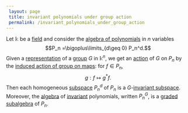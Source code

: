 ```yaml
---
 layout: page
 title: invariant polynomials under group action
 permalink: /invariant_polynomials_under_group_action
---
```


Let $\mathbb k$ be a [field](https://defsmath.github.io/DefsMath/field) and consider the [algebra of polynomials](https://defsmath.github.io/DefsMath/algebra_of_polynomials) in $n$ variables $$P_n =\bigoplus\limits_{d\geq 0} P_n^d.$$ Given a [representation](https://defsmath.github.io/DefsMath/group_representation) of a [group](https://defsmath.github.io/DefsMath/group) $G$ in $\mathbb k^n$, we get an [action](https://defsmath.github.io/DefsMath/group_action) of $G$ on $P_n$ by the [induced action of group on maps](https://defsmath.github.io/DefsMath/induced_action_of_group_on_maps): for $f\in P_n$, $$g:f\mapsto g^*f.$$ Then each homogeneous [subspace](https://defsmath.github.io/DefsMath/vector_subspace) $P_n^d$ of $P_n$ is a $G$-[invariant subspace](https://defsmath.github.io/DefsMath/invariant_subspace). Moreover, the [algebra](https://defsmath.github.io/DefsMath/algebra_over_a_field)  of [invariant](https://defsmath.github.io/DefsMath/G-invariant_vectors) polynomials, written $P_n^G$, is a [graded subalgebra](https://defsmath.github.io/DefsMath/graded_subalgebra) of $P_n$. 